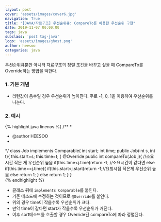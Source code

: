 ```yaml
---
layout: post
cover: 'assets/images/cover6.jpg'
navigation: True
title: "[JAVA/자료구조] 우선순위큐: CompareTo를 이용한 우선순위 구현"
date: 2019-11-07 00:00:00
tags: java
subclass: 'post tag-java'
logo: 'assets/images/ghost.png'
author: heesoo
categories: java
---
```


우선순위큐뿐만 아니라 자료구조의 정렬 조건을 바꾸고 싶을 때 CompareTo를 Override하는 방법을 택한다.

### 1. 기본 개념
- 리턴값이 음수일 경우 우선순위가 높아진다. 주로 -1, 0, 1을 이용하여 우선순위를 나눈다.

### 2. 예시
{% highlight java linenos %}
/**
 *
 * @author HEESOO
 *
 */
class Job implements Comparable<Job>{
    int start;
    int time;
    public Job(int s, int t){
        this.start=s;
        this.time=t;
    }
    @Override
    public int compareTo(Job j){
        //소요시간 작은 게 우선순위 높음
        if(this.time<j.time)return -1;
        //소요시간이 같다면
        else if(this.time==j.time){
            if(this.start<j.start)return -1;//요청시점 작은게 우선순위 높음
            else return 1;
        }
        else return 1;
    }
}  
{% endhighlight %}
- 클래스 뒤에 `implements Comparable`를 붙인다.
- 기존 메소드에 수정하는 것이므로 `@Override`를 붙인다.
- 위의 경우 time이 작을수록 우선순위가 크다.
- 만약 time이 같다면 start가 작을수록 우선순위가 커진다.
- 이후 sort메소드를 호출할 경우 Override된 compareTo에 따라 정렬된다.
